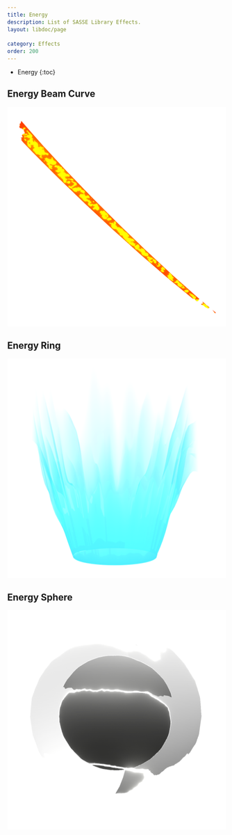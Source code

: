 ```yaml
---
title: Energy
description: List of SASSE Library Effects.
layout: libdoc/page

category: Effects
order: 200
---
```

- Energy
{:toc}

## Energy Beam Curve
![Energy Beam Curve](/assets/Effects/Energy/Energy_Beam_Curve_Preview.png)

## Energy Ring
![Energy Ring](/assets/Effects/Energy/Energy_Ring_Preview.png)

## Energy Sphere
![Energy Sphere](/assets/Effects/Energy/Energy_Sphere_Preview.png)
